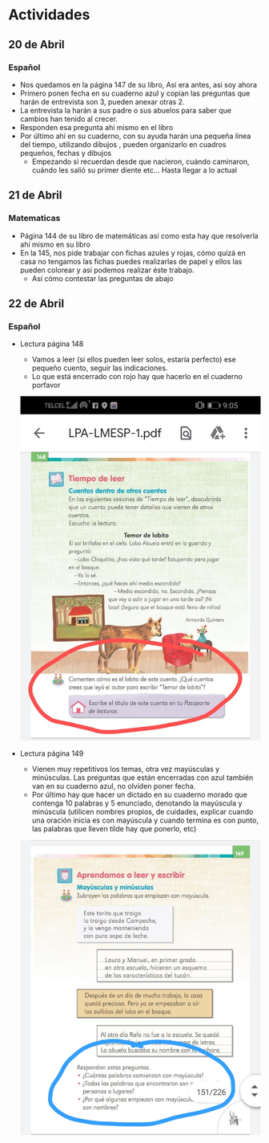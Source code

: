 # Actividades

## 20 de Abril 

### Español

* Nos quedamos en la página 147 de su libro, Asi era antes, asi soy ahora
* Primero ponen fecha en su cuaderno azul y copian las preguntas que harán de entrevista son 3, pueden anexar otras 2.
* La entrevista la harán a sus padre o sus abuelos para saber que cambios han tenido al crecer.
* Responden esa pregunta ahí mismo en el libro
* Por último ahí en su cuaderno, con su ayuda harán una pequeña línea del tiempo, utilizando dibujos  , pueden organizarlo en cuadros pequeños, fechas y dibujos
    * Empezando si recuerdan desde que nacieron, cuándo caminaron, cuándo les salió su primer diente etc... Hasta llegar a lo actual

## 21 de Abril

### Matematicas

* Página 144 de su libro de matemáticas así como esta hay que resolverla ahí mismo en su libro
* En la 145, nos pide trabajar con fichas azules y rojas, cómo quizá en casa no tengamos las fichas puedes realizarlas de papel y ellos las pueden colorear y así podemos realizar éste trabajo.
    * Así cómo contestar las preguntas de abajo

## 22 de Abril

### Español

* Lectura página 148
    * Vamos a leer (si ellos pueden leer solos, estaría perfecto) ese pequeño cuento, seguir las indicaciones. 
    * Lo que está encerrado con rojo hay que hacerlo en el cuaderno porfavor
    
    ![148](22AbrilPag148.jpeg)
    
* Lectura página 149
    * Vienen muy repetitivos los temas, otra vez mayúsculas y minúsculas. Las preguntas que están encerradas con azul también van en su cuaderno azul, no olviden poner fecha.
    * Por último hay que hacer un dictado en su cuaderno morado que contenga 10 palabras y 5 enunciado, denotando la mayúscula y minúscula (utilicen nombres propios, de cuidades, explicar cuando una oración inicia es con mayúscula y cuando termina es con punto, las palabras que lleven tilde hay que ponerlo, etc)
    
    ![149](22AbrilPag149.jpeg)

